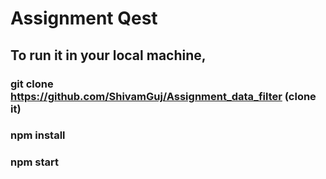 # Assignment Qest

## To run it in your local machine,

### git clone https://github.com/ShivamGuj/Assignment_data_filter (clone it)
### npm install
### npm start
